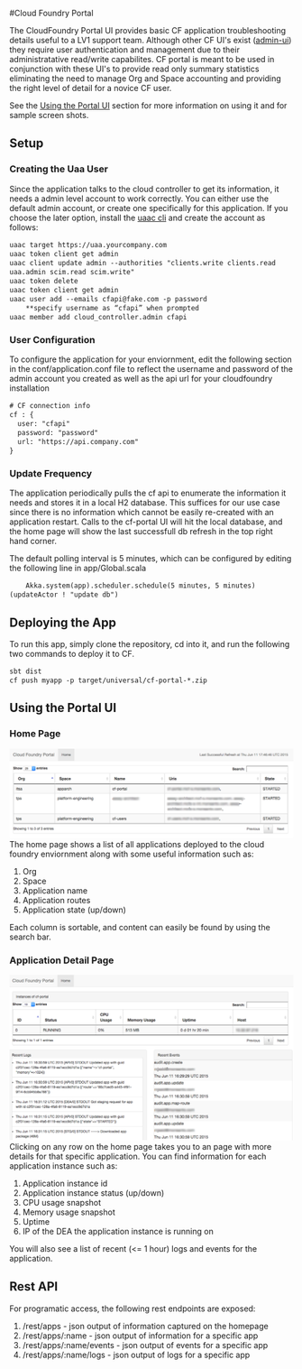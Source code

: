 #Cloud Foundry Portal

The CloudFoundry Portal UI provides basic CF application troubleshooting details useful to a LV1 support team.  Although other CF UI's exist ([admin-ui](https://github.com/cloudfoundry-incubator/admin-ui)) they require user authentication and management due to their administratative read/write capabilites.  CF portal is meant to be used in conjunction with these UI's to provide read only summary statistics eliminating the need to manage Org and Space accounting and providing the right level of detail for a novice CF user.

See the [Using the Portal UI](#using) section for more information on using it and for sample screen shots.

## Setup

### Creating the Uaa User
Since the application talks to the cloud controller to get its information, it needs a admin level account to work correctly.  You can either use the default admin account, or create one specifically for this application.  If you choose the later option, install the [uaac cli](https://github.com/cloudfoundry/cf-uaac) and create the account as follows:
```
uaac target https://uaa.yourcompany.com
uaac token client get admin
uaac client update admin --authorities "clients.write clients.read uaa.admin scim.read scim.write"
uaac token delete
uaac token client get admin
uaac user add --emails cfapi@fake.com -p password
	**specify username as “cfapi” when prompted
uaac member add cloud_controller.admin cfapi
```

### User Configuration
To configure the application for your enviornment, edit the following section in the conf/application.conf file to reflect the username and password of the admin account you created as well as the api url for your cloudfoundry installation
```
# CF connection info
cf : {
  user: "cfapi"
  password: "password"
  url: "https://api.company.com"
}
```

### Update Frequency
The application periodically pulls the cf api to enumerate the information it needs and stores it in a local H2 database.  This suffices for our use case since there is no information which cannot be easily re-created with an application restart.  Calls to the cf-portal UI will hit the local database, and the home page will show the last successfull db refresh in the top right hand corner.

The default polling interval is 5 minutes, which can be configured by editing the following line in app/Global.scala
```
    Akka.system(app).scheduler.schedule(5 minutes, 5 minutes)(updateActor ! "update db")
```

## Deploying the App
To run this app, simply clone the repository, cd into it, and run the following two commands to deploy it to CF.
```
sbt dist
cf push myapp -p target/universal/cf-portal-*.zip
```

## <a name="using"></a> Using the Portal UI
### Home Page
![Home Page](./images/home-tab.png)
The home page shows a list of all applications deployed to the cloud foundry enviornment along with some useful information such as:

1.  Org
2.  Space
3.  Application name
4.  Application routes
5.  Application state (up/down)

Each column is sortable, and content can easily be found by using the search bar.

### Application Detail Page
![Details Tab](./images/details-tab.png)
Clicking on any row on the home page takes you to an page with more details for that specific application.  You can find information for each application instance such as:

1.  Application instance id
2.  Application instance status (up/down)
3.  CPU usage snapshot
4.  Memory usage snapshot
5.  Uptime 
6.  IP of the DEA the application instance is running on

You will also see a list of recent (<= 1 hour) logs and events for the application.

## Rest API
For programatic access, the following rest endpoints are exposed:

1.  /rest/apps - json output of information captured on the homepage
2.  /rest/apps/:name - json output of information for a specific app
3.  /rest/apps/:name/events - json output of events for a specific app
4.  /rest/apps/:name/logs - json output of logs for a specific app

